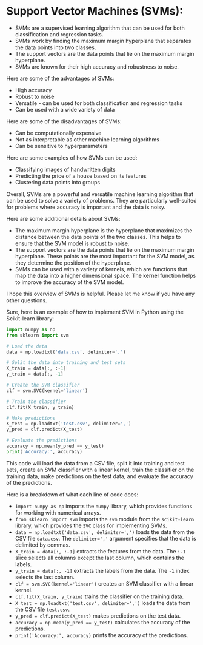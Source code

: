 # Support Vector Machines (SVMs):

* SVMs are a supervised learning algorithm that can be used for both classification and regression tasks.
* SVMs work by finding the maximum margin hyperplane that separates the data points into two classes.
* The support vectors are the data points that lie on the maximum margin hyperplane.
* SVMs are known for their high accuracy and robustness to noise.

Here are some of the advantages of SVMs:

* High accuracy
* Robust to noise
* Versatile - can be used for both classification and regression tasks
* Can be used with a wide variety of data

Here are some of the disadvantages of SVMs:

* Can be computationally expensive
* Not as interpretable as other machine learning algorithms
* Can be sensitive to hyperparameters

Here are some examples of how SVMs can be used:

* Classifying images of handwritten digits
* Predicting the price of a house based on its features
* Clustering data points into groups

Overall, SVMs are a powerful and versatile machine learning algorithm that can be used to solve a variety of problems. They are particularly well-suited for problems where accuracy is important and the data is noisy.

Here are some additional details about SVMs:

* The maximum margin hyperplane is the hyperplane that maximizes the distance between the data points of the two classes. This helps to ensure that the SVM model is robust to noise.
* The support vectors are the data points that lie on the maximum margin hyperplane. These points are the most important for the SVM model, as they determine the position of the hyperplane.
* SVMs can be used with a variety of kernels, which are functions that map the data into a higher dimensional space. The kernel function helps to improve the accuracy of the SVM model.

I hope this overview of SVMs is helpful. Please let me know if you have any other questions.


Sure, here is an example of how to implement SVM in Python using the Scikit-learn library:

```python
import numpy as np
from sklearn import svm

# Load the data
data = np.loadtxt('data.csv', delimiter=',')

# Split the data into training and test sets
X_train = data[:, :-1]
y_train = data[:, -1]

# Create the SVM classifier
clf = svm.SVC(kernel='linear')

# Train the classifier
clf.fit(X_train, y_train)

# Make predictions
X_test = np.loadtxt('test.csv', delimiter=',')
y_pred = clf.predict(X_test)

# Evaluate the predictions
accuracy = np.mean(y_pred == y_test)
print('Accuracy:', accuracy)
```

This code will load the data from a CSV file, split it into training and test sets, create an SVM classifier with a linear kernel, train the classifier on the training data, make predictions on the test data, and evaluate the accuracy of the predictions.

Here is a breakdown of what each line of code does:

* `import numpy as np` imports the `numpy` library, which provides functions for working with numerical arrays.
* `from sklearn import svm` imports the `svm` module from the `scikit-learn` library, which provides the `SVC` class for implementing SVMs.
* `data = np.loadtxt('data.csv', delimiter=',')` loads the data from the CSV file `data.csv`. The `delimiter=','` argument specifies that the data is delimited by commas.
* `X_train = data[:, :-1]` extracts the features from the data. The `:-1` slice selects all columns except the last column, which contains the labels.
* `y_train = data[:, -1]` extracts the labels from the data. The `-1` index selects the last column.
* `clf = svm.SVC(kernel='linear')` creates an SVM classifier with a linear kernel.
* `clf.fit(X_train, y_train)` trains the classifier on the training data.
* `X_test = np.loadtxt('test.csv', delimiter=',')` loads the data from the CSV file `test.csv`.
* `y_pred = clf.predict(X_test)` makes predictions on the test data.
* `accuracy = np.mean(y_pred == y_test)` calculates the accuracy of the predictions.
* `print('Accuracy:', accuracy)` prints the accuracy of the predictions.

